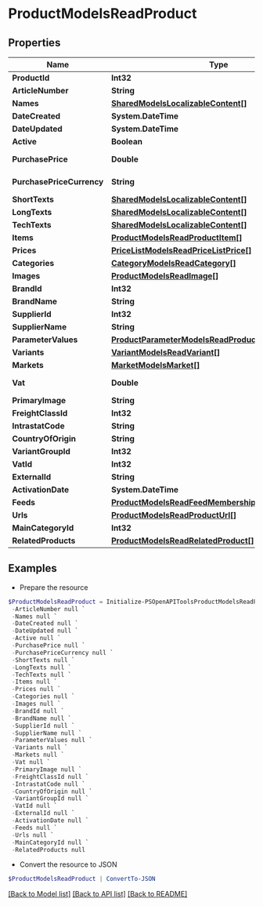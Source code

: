 # ProductModelsReadProduct
## Properties

Name | Type | Description | Notes
------------ | ------------- | ------------- | -------------
**ProductId** | **Int32** | The unique identifier for the product. | [optional] 
**ArticleNumber** | **String** | The article number of the product. | [optional] 
**Names** | [**SharedModelsLocalizableContent[]**](SharedModelsLocalizableContent.md) | The localized names of the product. | [optional] 
**DateCreated** | **System.DateTime** | The date the product was created. | [optional] 
**DateUpdated** | **System.DateTime** | The date the product was last updated. | [optional] 
**Active** | **Boolean** | The current state of the product. | [optional] 
**PurchasePrice** | **Double** | The purchase price in the currency defined in {Product.Models.Read.Product.PurchasePriceCurrency}. | [optional] 
**PurchasePriceCurrency** | **String** | The 3-letter ISO 4217 currency code for the amount given in {Product.Models.Read.Product.PurchasePrice}. | [optional] 
**ShortTexts** | [**SharedModelsLocalizableContent[]**](SharedModelsLocalizableContent.md) | Localized short texts for the product. | [optional] 
**LongTexts** | [**SharedModelsLocalizableContent[]**](SharedModelsLocalizableContent.md) | Localized long texts for the product. | [optional] 
**TechTexts** | [**SharedModelsLocalizableContent[]**](SharedModelsLocalizableContent.md) | Localized tech texts for the product. | [optional] 
**Items** | [**ProductModelsReadProductItem[]**](ProductModelsReadProductItem.md) | The items belonging to the product. | [optional] 
**Prices** | [**PriceListModelsReadPriceListPrice[]**](PriceListModelsReadPriceListPrice.md) | The current prices of the product. | [optional] 
**Categories** | [**CategoryModelsReadCategory[]**](CategoryModelsReadCategory.md) | The categories the product belongs to. | [optional] 
**Images** | [**ProductModelsReadImage[]**](ProductModelsReadImage.md) | The images for the product | [optional] 
**BrandId** | **Int32** | The brand id of the product. | [optional] 
**BrandName** | **String** | The brand name of the product. | [optional] 
**SupplierId** | **Int32** | The supplier id of the product. | [optional] 
**SupplierName** | **String** | The supplier name of the product. | [optional] 
**ParameterValues** | [**ProductParameterModelsReadProductParameterValue[]**](ProductParameterModelsReadProductParameterValue.md) | The parameter values associated with the product. | [optional] 
**Variants** | [**VariantModelsReadVariant[]**](VariantModelsReadVariant.md) | The variants for this product. | [optional] 
**Markets** | [**MarketModelsMarket[]**](MarketModelsMarket.md) | The markets for this product | [optional] 
**Vat** | **Double** | The vat percent for this product. Eg) 0.25 meaning 25% VAT. | [optional] 
**PrimaryImage** | **String** | The filename of this products primary image. | [optional] 
**FreightClassId** | **Int32** | ID of freight class | [optional] 
**IntrastatCode** | **String** | Intrastat code of the product | [optional] 
**CountryOfOrigin** | **String** | Country of orgin of product | [optional] 
**VariantGroupId** | **Int32** | ID of Variant Group to which the product is associated | [optional] 
**VatId** | **Int32** | ID of Vat | [optional] 
**ExternalId** | **String** | External Id of the product. | [optional] 
**ActivationDate** | **System.DateTime** | Activation date for the product. | [optional] 
**Feeds** | [**ProductModelsReadFeedMembership[]**](ProductModelsReadFeedMembership.md) | The feeds the product is a member of | [optional] 
**Urls** | [**ProductModelsReadProductUrl[]**](ProductModelsReadProductUrl.md) | All canonical urls for the product | [optional] 
**MainCategoryId** | **Int32** | The main category id for the product. | [optional] 
**RelatedProducts** | [**ProductModelsReadRelatedProduct[]**](ProductModelsReadRelatedProduct.md) | The related products for the product. | [optional] 

## Examples

- Prepare the resource
```powershell
$ProductModelsReadProduct = Initialize-PSOpenAPIToolsProductModelsReadProduct  -ProductId null `
 -ArticleNumber null `
 -Names null `
 -DateCreated null `
 -DateUpdated null `
 -Active null `
 -PurchasePrice null `
 -PurchasePriceCurrency null `
 -ShortTexts null `
 -LongTexts null `
 -TechTexts null `
 -Items null `
 -Prices null `
 -Categories null `
 -Images null `
 -BrandId null `
 -BrandName null `
 -SupplierId null `
 -SupplierName null `
 -ParameterValues null `
 -Variants null `
 -Markets null `
 -Vat null `
 -PrimaryImage null `
 -FreightClassId null `
 -IntrastatCode null `
 -CountryOfOrigin null `
 -VariantGroupId null `
 -VatId null `
 -ExternalId null `
 -ActivationDate null `
 -Feeds null `
 -Urls null `
 -MainCategoryId null `
 -RelatedProducts null
```

- Convert the resource to JSON
```powershell
$ProductModelsReadProduct | ConvertTo-JSON
```

[[Back to Model list]](../README.md#documentation-for-models) [[Back to API list]](../README.md#documentation-for-api-endpoints) [[Back to README]](../README.md)

